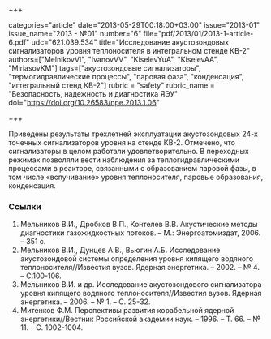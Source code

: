 +++

categories="article"
date="2013-05-29T00:18:00+03:00"
issue="2013-01"
issue_name="2013 - №01"
number="6"
file="pdf/2013/01/2013-1-article-6.pdf"
udc="621.039.534"
title="Исследование акустозондовых сигнализаторов уровня теплоносителя в интегральном стенде КВ-2"
authors=["MelnikovVI", "IvanovVV", "KiselevYuA", "KiselevAA", "MiriasovKM"]
tags=["акустозондовые сигнализаторы", "термогидравлические процессы", "паровая фаза", "конденсация", "игтегральный стенд КВ-2"]
rubric = "safety"
rubric_name = "Безопасность, надежность и диагностика ЯЭУ"
doi="https://doi.org/10.26583/npe.2013.1.06"

+++

Приведены результаты трехлетней эксплуатации акустозондовых 24-х точечных сигнализаторов уровня на стенде КВ-2. Отмечено, что сигнализаторы в целом работали удовлетворительно. В переходных режимах позволяли вести наблюдения за теплогидравлическими процессами в реакторе, связанными с образованием паровой фазы, в том числе «вспучивание» уровня теплоносителя, паровые образования, конденсация.

### Ссылки

1. Мельников В.И., Дробков В.П., Контелев В.В. Акустические методы диагностики газожидкостных потоков. – М.: Энергоатомиздат, 2006. – 351 с.
2. Мельников В.И., Дунцев А.В., Вьюгин А.Б. Исследование акустозондовой системы определения уровня кипящего водяного теплоносителя//Известия вузов. Ядерная энергетика. – 2002. – № 4. – С.100-106.
3. Мельников В.И. и др. Исследование акустозондового сигнализатора уровня кипящего водяного теплоносителя//Известия вузов. Ядерная энергетика. – 2006. – № 1. – С. 25-32.
4. Митенков Ф.М. Перспективы развития корабельной ядерной энергетики//Вестник Российской академии наук. – 1996. – Т. 66. – № 11. – С. 1002-1004.